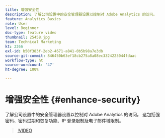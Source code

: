 ```yaml
---
title: 增强安全性
description: 了解公司设置中的安全管理器设置以控制对 Adobe Analytics 的访问。
feature: Analytics Basics
role: User
level: Beginner
doc-type: feature video
thumbnail: 25458.jpg
team: Technical Marketing
kt: 2366
exl-id: b50f383f-2eb2-4671-a841-0b5b98a7e3db
source-git-commit: 846450b63ef18cb275a8a08ec3324223044fdaac
workflow-type: ht
source-wordcount: '47'
ht-degree: 100%

---
```


# 增强安全性 {#enhance-security}

了解公司设置中的安全管理器设置以控制对 Adobe Analytics 的访问。 这包括强密码、密码过期和恢复功能、IP 登录限制及电子邮件域限制。

>[!VIDEO](https://video.tv.adobe.com/v/25458/?quality=12)
